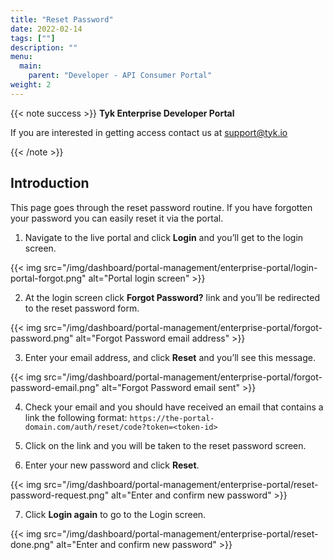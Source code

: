 ```yaml
---
title: "Reset Password"
date: 2022-02-14
tags: [""]
description: ""
menu:
  main:
    parent: "Developer - API Consumer Portal"
weight: 2
---
```


{{< note success >}}
**Tyk Enterprise Developer Portal**

If you are interested in getting access contact us at [support@tyk.io](<mailto:support@tyk.io?subject=Tyk Enterprise Portal Beta>)

{{< /note >}}

## Introduction

This page goes through the reset password routine. If you have forgotten your password you can easily reset it via the portal.

1. Navigate to the live portal and click **Login** and you’ll get to the login screen.

{{< img src="/img/dashboard/portal-management/enterprise-portal/login-portal-forgot.png" alt="Portal login screen" >}}

2. At the login screen click **Forgot Password?** link and you’ll be redirected to the reset password form.

{{< img src="/img/dashboard/portal-management/enterprise-portal/forgot-password.png" alt="Forgot Password email address" >}}

3. Enter your email address, and click **Reset** and you’ll see this message.

{{< img src="/img/dashboard/portal-management/enterprise-portal/forgot-password-email.png" alt="Forgot Password email sent" >}}

4. Check your email and you should have received an email that contains a link the following format:
   `https://the-portal-domain.com/auth/reset/code?token=<token-id>`

5. Click on the link and you will be taken to the reset password screen.
6. Enter your new password and click **Reset**.

{{< img src="/img/dashboard/portal-management/enterprise-portal/reset-password-request.png" alt="Enter and confirm new password" >}}

7. Click **Login again** to go to the Login screen.

{{< img src="/img/dashboard/portal-management/enterprise-portal/reset-done.png" alt="Enter and confirm new password" >}}
